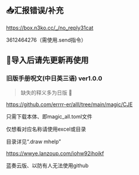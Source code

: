 ## :inbox_tray:汇报错误/补充

https://box.n3ko.cc/_/no_reply31cat

3612464276（需使用.send指令）

## :rotating_light:导入后请先更新再使用

### 旧版手册呪文(中日英三语) ver1.0.0

> 缺失的释义多为日版 :smiling_face_with_tear:

https://github.com/errrr-er/alll/tree/main/magic/CJE

只需下载本体、即magic_all.toml文件

仅想看对应名称请使用excel或目录

目录详见“.draw mhelp”

https://wwye.lanzoup.com/iohw92ihoikf

蓝奏云版、以防有人无法使用github